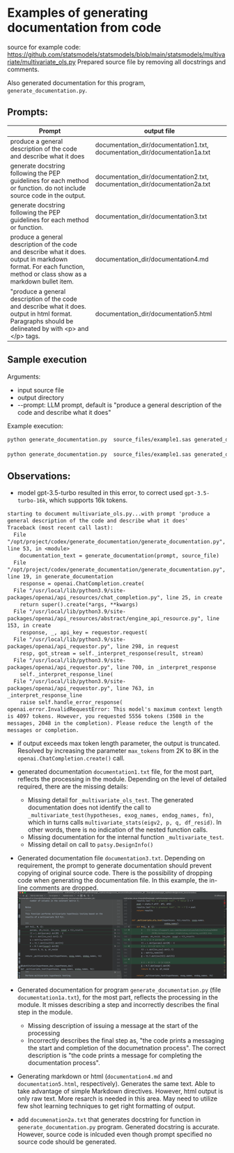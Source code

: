# Examples of generating documentation from code

source for example code: https://github.com/statsmodels/statsmodels/blob/main/statsmodels/multivariate/multivariate_ols.py
Prepared source file by removing all docstrings and comments.

Also generated documentation for this program, `generate_documentation.py`.

## Prompts:
| Prompt                                                                                                                                                              | output file                                                                 |
|---------------------------------------------------------------------------------------------------------------------------------------------------------------------|-----------------------------------------------------------------------------|
| produce a general description of the code and describe what it does                                                                                                 | documentation_dir/documentation1.txt, documentation_dir/documentation1a.txt |
| generate docstring following the PEP guidelines for each method or function.  do not include source code in the output.                                             | documentation_dir/documentation2.txt, documentation_dir/documentation2a.txt |
| generate docstring following the PEP guidelines for each method or function.                                                                                        | documentation_dir/documentation3.txt                                        |
| produce a general description of the code and describe what it does.  output in markdown format. For each function, method or class show as a markdown bullet item. | documentation_dir/documentation4.md                                         |                                         |                                       |
| "produce a general description of the code and describe what it does.  output in html format. Paragraphs should be delineated by with \<p\> and \</p\> tags.        | documentation_dir/documentation5.html                                       |                                       |                                       |


## Sample execution

Arguments:
- input source file
- output directory
- --prompt: LLM prompt, default is "produce a general description of the code and describe what it does"

Example execution:
```bash
python generate_documentation.py  source_files/example1.sas generated_documentation

python generate_documentation.py  source_files/example1.sas generated_documentation --prompt "produce docstring for each method or function"  

```

## Observations:
* model gpt-3.5-turbo resulted in this error, to correct used `gpt-3.5-turbo-16k`, which supports 16k tokens.
```text
starting to document multivariate_ols.py...with prompt 'produce a general description of the code and describe what it does'
Traceback (most recent call last):
  File "/opt/project/codex/generate_documentation/generate_documentation.py", line 53, in <module>
    documentation_text = generate_documentation(prompt, source_file)
  File "/opt/project/codex/generate_documentation/generate_documentation.py", line 19, in generate_documentation
    response = openai.ChatCompletion.create(
  File "/usr/local/lib/python3.9/site-packages/openai/api_resources/chat_completion.py", line 25, in create
    return super().create(*args, **kwargs)
  File "/usr/local/lib/python3.9/site-packages/openai/api_resources/abstract/engine_api_resource.py", line 153, in create
    response, _, api_key = requestor.request(
  File "/usr/local/lib/python3.9/site-packages/openai/api_requestor.py", line 298, in request
    resp, got_stream = self._interpret_response(result, stream)
  File "/usr/local/lib/python3.9/site-packages/openai/api_requestor.py", line 700, in _interpret_response
    self._interpret_response_line(
  File "/usr/local/lib/python3.9/site-packages/openai/api_requestor.py", line 763, in _interpret_response_line
    raise self.handle_error_response(
openai.error.InvalidRequestError: This model's maximum context length is 4097 tokens. However, you requested 5556 tokens (3508 in the messages, 2048 in the completion). Please reduce the length of the messages or completion.
```
* if output exceeds max token length parameter, the output is truncated.  Resolved by increasing the parameter `max_tokens` from 2K to 8K in the `openai.ChatCompletion.create()` call.

* generated documentation `documentation1.txt` file, for the most part, reflects the processing in the module.  Depending on the level of detailed required, there are the missing details:
  * Missing detail for `_multivariate_ols_test`.  The generated documentation does not identify the call to `_multivariate_test(hypotheses, exog_names, endog_names, fn)`, which in turns calls  `multivariate_stats(eigv2, p, q, df_resid)`.  In other words, there is no indication of the nested function calls.
  * Missing documentation for the internal function `_multivariate_test`.
  * Missing detail on call to `patsy.DesignInfo()`

* Generated documentation file `documentation3.txt`.  Depending on requirement, the prompt to generate documentation should prevent copying of original source code.  There is the possibility of dropping code when generating the documentation file.  In this example, the in-line comments are dropped. ![](images/stripped_in-line_comments.png)

* Generated documentation for program `generate_documentation.py` (file `documentation1a.txt`), for the most part, reflects the processing in the module.  It misses describing a step and incorrectly describes the final step in the module.
  * Missing description of issuing a message at the start of the processing
  * Incorrectly describes the final step as, "the code prints a messaging the start and completion of the documetnation process".  The correct description is "the code prints a message for completing the documentation process".

* Generating markdown or html (`documentation4.md` and `documentation5.html`, respectively).  Generates the same text.  Able to take advantage of simple Markdown directives.  However, html output is only raw text.  More resarch is needed in this area.  May need to utilize few shot learning techniques to get right formatting of output.

* add `documenation2a.txt` that generates docstring for function in `generate_documentation.py` program.  Generated docstring is accurate.  However, source code is inlcuded even though prompt specified no source code should be generated.